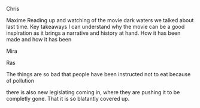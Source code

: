 Chris 


Maxime
Reading up and watching of the movie dark waters we talked about last time. Key takeaways I can understand why the movie can be a good inspiration as it brings a narrative and history at hand. How it has been made and how it has been 

Mira

Ras

The things are so bad that people have been instructed not to eat because of pollution

there is also new legislating coming in, where they are pushing it to be completly gone.
That it is so blatantly covered up. 


<!--stackedit_data:
eyJoaXN0b3J5IjpbMjQ1MjM0NzMyLDUxOTQ5ODEyN119
-->
